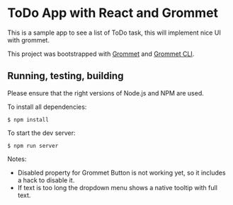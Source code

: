 # ToDo App with React and Grommet

This is a sample app to see a list of ToDo task, this will implement nice UI with grommet.

This project was bootstrapped with [Grommet](https://github.com/grommet/grommet) and [Grommet CLI](https://github.com/grommet/grommet-cli).

## Running, testing, building
Please ensure that the right versions of Node.js and NPM are used.

To install all dependencies:

`$ npm install`

To start the dev server:

`$ npm run server`

Notes:
- Disabled property for Grommet Button is not working yet, so it includes a hack to disable it.
- If text is too long the dropdown menu shows a native tooltip with full text.
